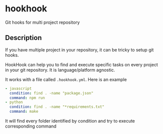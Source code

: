 # hookhook
Git hooks for multi project repository

## Description
If you have multiple project in your repository, it can be tricky to setup git hooks.

HookHook can help you to find and execute specific tasks on every project in your git repository. It is language/platform agnostic.

It works with a file called `.hookhook.yml`. Here is an example
```yaml
- javascript
  condition: find . -name "package.json"
  command: npm run
- python
  condition: find . -name "*requirements.txt"
  command: make
```

It will find every folder identified by condition and try to execute corresponding command
